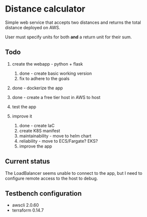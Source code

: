 # Distance calculator

Simple web service that accepts two distances and returns the total distance deployed on AWS.

User must specify units for both **and** a return unit for their sum.

## Todo

1. create the webapp - python + flask

   1. done - create basic working version
   1. fix to adhere to the goals

1. done - dockerize the app
1. done - create a free tier host in AWS to host
1. test the app
1. improve it

   1. done - create IaC
   1. create K8S manifest
   1. maintainability - move to helm chart
   1. reliability - move to ECS/Fargate? EKS?
   1. improve the app

## Current status

The LoadBalancer seems unable to connect to the app, but I need to configure remote access to the host to debug.

## Testbench configuration

- awscli 2.0.60
- terraform 0.14.7
